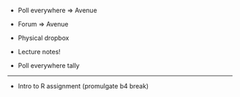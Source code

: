 * Poll everywhere ⇒ Avenue
* Forum ⇒ Avenue
* Physical dropbox


* Lecture notes!
* Poll everywhere tally

----------------------------------------------------------------------

* Intro to R assignment (promulgate b4 break)
